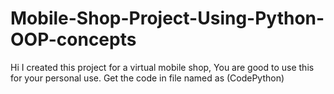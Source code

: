 # Mobile-Shop-Project-Using-Python-OOP-concepts
Hi I created this project for a virtual mobile shop, You are good to use this for your personal use.
Get the code in file named as (CodePython)

